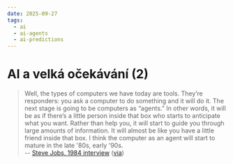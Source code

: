 ```yaml
---
date: 2025-09-27
tags:
  - ai
  - ai-agents
  - ai-predictions
---
```


# AI a velká očekávání (2)

> Well, the types of computers we have today are tools. They’re responders: you ask a computer to do something and it will do it. The next stage is going to be computers as “agents.” In other words, it will be as if there’s a little person inside that box who starts to anticipate what you want. Rather than help you, it will start to guide you through large amounts of information. It will almost be like you have a little friend inside that box. I think the computer as an agent will start to mature in the late '80s, early '90s.  
-- [Steve Jobs, 1984 interview](https://www.thedailybeast.com/steve-jobs-1984-access-magazine-interview/) ([via](https://simonwillison.net/2025/Sep/18/steve-jobs/))